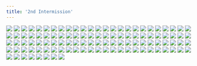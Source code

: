 ```yaml
---
title: '2nd Intermission'
---
```


![](modern567intermission2.jpg)
![](modern568.jpg)
![](modern569.jpg)
![](modern570.jpg)
![](modern571.jpg)
![](modern572.jpg)
![](modern573.jpg)
![](modern574.jpg)
![](modern575.jpg)
![](modern576.jpg)
![](modern577.jpg)
![](modern578.jpg)
![](modern579.jpg)
![](modern580.jpg)
![](modern581.jpg)
![](modern582.jpg)
![](modern583.jpg)
![](modern584.jpg)
![](modern585.jpg)
![](modern586.jpg)
![](modern587.jpg)
![](modern588.jpg)
![](modern589.jpg)
![](modern590.jpg)
![](modern591.jpg)
![](modern592.jpg)
![](modern593.jpg)
![](modern594.jpg)
![](modern595.jpg)
![](modern596.jpg)
![](modern597.jpg)
![](modern598.jpg)
![](modern599.jpg)
![](modern600.jpg)
![](modern601.jpg)
![](modern602.jpg)
![](modern603.jpg)
![](modern604.jpg)
![](modern605.jpg)
![](modern606.jpg)
![](modern607.jpg)
![](modern608.jpg)
![](modern609.jpg)
![](modern610.jpg)
![](modern611.jpg)
![](modern612.jpg)
![](modern613.jpg)
![](modern614.jpg)
![](modern615.jpg)
![](modern616.jpg)
![](modern617.jpg)
![](modern618.jpg)
![](modern619.jpg)
![](modern620.jpg)
![](modern621.jpg)
![](modern622.jpg)
![](modern623.jpg)
![](modern624.jpg)
![](modern625.jpg)
![](modern626.jpg)
![](modern627.jpg)
![](modern628.jpg)
![](modern629.jpg)
![](modern630.jpg)
![](modern631.jpg)
![](modern632.jpg)
![](modern633.jpg)
![](modern634.jpg)
![](modern635.jpg)
![](modern636.jpg)
![](modern637.jpg)
![](modern638.jpg)
![](modern639.jpg)
![](modern640.jpg)
![](modern641.jpg)
![](modern642.jpg)
![](modern643.jpg)
![](modern644.jpg)
![](modern645.jpg)
![](modern646.jpg)
![](modern647.jpg)
![](modern648.jpg)
![](modern649.jpg)
![](modern650.jpg)
![](modern651.jpg)
![](modern652.jpg)
![](modern653.jpg)
![](modern654.jpg)
![](modern655.jpg)
![](modern656.jpg)
![](modern657.jpg)
![](modern658.jpg)
![](modern659.jpg)
![](modern660.jpg)
![](modern661.jpg)
![](modern662.jpg)
![](modern663.jpg)
![](modern664.jpg)
![](modern665.jpg)
![](modern666.jpg)
![](modern667.jpg)
![](modern668.jpg)
![](modern669.jpg)
![](modern670.jpg)
![](modern671.jpg)
![](modern672.jpg)
![](modern673.jpg)
![](modern674.jpg)